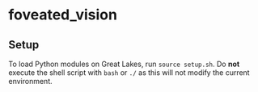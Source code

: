 # foveated_vision

## Setup
To load Python modules on Great Lakes, run `source setup.sh`.
Do **not** execute the shell script with `bash` or `./` as this will not modify the current environment.